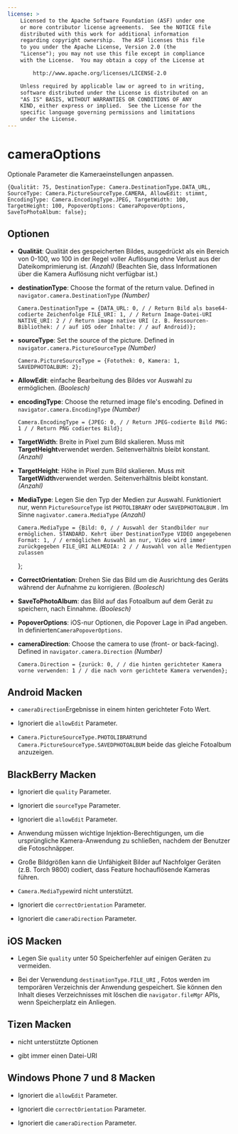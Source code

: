```yaml
---
license: >
    Licensed to the Apache Software Foundation (ASF) under one
    or more contributor license agreements.  See the NOTICE file
    distributed with this work for additional information
    regarding copyright ownership.  The ASF licenses this file
    to you under the Apache License, Version 2.0 (the
    "License"); you may not use this file except in compliance
    with the License.  You may obtain a copy of the License at

        http://www.apache.org/licenses/LICENSE-2.0

    Unless required by applicable law or agreed to in writing,
    software distributed under the License is distributed on an
    "AS IS" BASIS, WITHOUT WARRANTIES OR CONDITIONS OF ANY
    KIND, either express or implied.  See the License for the
    specific language governing permissions and limitations
    under the License.
---
```


# cameraOptions

Optionale Parameter die Kameraeinstellungen anpassen.

    {Qualität: 75, DestinationType: Camera.DestinationType.DATA_URL, SourceType: Camera.PictureSourceType.CAMERA, AllowEdit: stimmt, EncodingType: Camera.EncodingType.JPEG, TargetWidth: 100, TargetHeight: 100, PopoverOptions: CameraPopoverOptions, SaveToPhotoAlbum: false};
    

## Optionen

*   **Qualität**: Qualität des gespeicherten Bildes, ausgedrückt als ein Bereich von 0-100, wo 100 in der Regel voller Auflösung ohne Verlust aus der Dateikomprimierung ist. *(Anzahl)* (Beachten Sie, dass Informationen über die Kamera Auflösung nicht verfügbar ist.)

*   **destinationType**: Choose the format of the return value. Defined in `navigator.camera.DestinationType` *(Number)*
    
        Camera.DestinationType = {DATA_URL: 0, / / Return Bild als base64-codierte Zeichenfolge FILE_URI: 1, / / Return Image-Datei-URI NATIVE_URI: 2 / / Return image native URI (z. B. Ressourcen-Bibliothek: / / auf iOS oder Inhalte: / / auf Android)};
        

*   **sourceType**: Set the source of the picture. Defined in `navigator.camera.PictureSourceType` *(Number)*
    
        Camera.PictureSourceType = {Fotothek: 0, Kamera: 1, SAVEDPHOTOALBUM: 2};
        

*   **AllowEdit**: einfache Bearbeitung des Bildes vor Auswahl zu ermöglichen. *(Boolesch)*

*   **encodingType**: Choose the returned image file's encoding. Defined in `navigator.camera.EncodingType` *(Number)*
    
        Camera.EncodingType = {JPEG: 0, / / Return JPEG-codierte Bild PNG: 1 / / Return PNG codiertes Bild};
        

*   **TargetWidth**: Breite in Pixel zum Bild skalieren. Muss mit **TargetHeight**verwendet werden. Seitenverhältnis bleibt konstant. *(Anzahl)*

*   **TargetHeight**: Höhe in Pixel zum Bild skalieren. Muss mit **TargetWidth**verwendet werden. Seitenverhältnis bleibt konstant. *(Anzahl)*

*   **MediaType**: Legen Sie den Typ der Medien zur Auswahl. Funktioniert nur, wenn `PictureSourceType` ist `PHOTOLIBRARY` oder `SAVEDPHOTOALBUM` . Im Sinne `nagivator.camera.MediaType` *(Anzahl)* 
    
        Camera.MediaType = {Bild: 0, / / Auswahl der Standbilder nur ermöglichen. STANDARD. Kehrt über DestinationType VIDEO angegebenen Format: 1, / / ermöglichen Auswahl an nur, Video wird immer zurückgegeben FILE_URI ALLMEDIA: 2 / / Auswahl von alle Medientypen zulassen
        
    
    };

*   **CorrectOrientation**: Drehen Sie das Bild um die Ausrichtung des Geräts während der Aufnahme zu korrigieren. *(Boolesch)*

*   **SaveToPhotoAlbum**: das Bild auf das Fotoalbum auf dem Gerät zu speichern, nach Einnahme. *(Boolesch)*

*   **PopoverOptions**: iOS-nur Optionen, die Popover Lage in iPad angeben. In definierten`CameraPopoverOptions`.

*   **cameraDirection**: Choose the camera to use (front- or back-facing). Defined in `navigator.camera.Direction` *(Number)*
    
        Camera.Direction = {zurück: 0, / / die hinten gerichteter Kamera vorne verwenden: 1 / / die nach vorn gerichtete Kamera verwenden};
        

## Android Macken

*   `cameraDirection`Ergebnisse in einem hinten gerichteter Foto Wert.

*   Ignoriert die `allowEdit` Parameter.

*   `Camera.PictureSourceType.PHOTOLIBRARY`und `Camera.PictureSourceType.SAVEDPHOTOALBUM` beide das gleiche Fotoalbum anzuzeigen.

## BlackBerry Macken

*   Ignoriert die `quality` Parameter.

*   Ignoriert die `sourceType` Parameter.

*   Ignoriert die `allowEdit` Parameter.

*   Anwendung müssen wichtige Injektion-Berechtigungen, um die ursprüngliche Kamera-Anwendung zu schließen, nachdem der Benutzer die Fotoschnäpper.

*   Große Bildgrößen kann die Unfähigkeit Bilder auf Nachfolger Geräten (z.B. Torch 9800) codiert, dass Feature hochauflösende Kameras führen.

*   `Camera.MediaType`wird nicht unterstützt.

*   Ignoriert die `correctOrientation` Parameter.

*   Ignoriert die `cameraDirection` Parameter.

## iOS Macken

*   Legen Sie `quality` unter 50 Speicherfehler auf einigen Geräten zu vermeiden.

*   Bei der Verwendung `destinationType.FILE_URI` , Fotos werden im temporären Verzeichnis der Anwendung gespeichert. Sie können den Inhalt dieses Verzeichnisses mit löschen die `navigator.fileMgr` APIs, wenn Speicherplatz ein Anliegen.

## Tizen Macken

*   nicht unterstützte Optionen

*   gibt immer einen Datei-URI

## Windows Phone 7 und 8 Macken

*   Ignoriert die `allowEdit` Parameter.

*   Ignoriert die `correctOrientation` Parameter.

*   Ignoriert die `cameraDirection` Parameter.